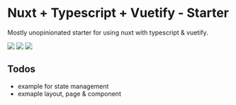 # Nuxt + Typescript + Vuetify - Starter

Mostly unopinionated starter for using nuxt with typescript & vuetify.

![](https://img.shields.io/github/license/lautr/nuxt-typescript-vuetify.svg?style=flat)
![](https://david-dm.org/lautr/nuxt-typescript-vuetify.svg)
![](https://img.shields.io/badge/renovate-enabled-brightgreen.svg)

## Todos

* example for state management
* exmaple layout, page & component
